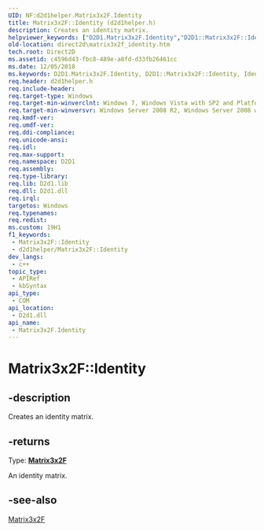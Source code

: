 ```yaml
---
UID: NF:d2d1helper.Matrix3x2F.Identity
title: Matrix3x2F::Identity (d2d1helper.h)
description: Creates an identity matrix.
helpviewer_keywords: ["D2D1.Matrix3x2F.Identity","D2D1::Matrix3x2F::Identity","Identity","Identity method [Direct2D]","Identity method [Direct2D]","Matrix3x2F class","Matrix3x2F class [Direct2D]","Identity method","Matrix3x2F.Identity","Matrix3x2F::Identity","d2d1helper/Matrix3x2F::Identity","direct2d.colorf_identity","direct2d.matrix3x2f_identity"]
old-location: direct2d\matrix3x2f_identity.htm
tech.root: Direct2D
ms.assetid: c4596d43-fbc8-489e-a8fd-d33fb26461cc
ms.date: 12/05/2018
ms.keywords: D2D1.Matrix3x2F.Identity, D2D1::Matrix3x2F::Identity, Identity, Identity method [Direct2D], Identity method [Direct2D],Matrix3x2F class, Matrix3x2F class [Direct2D],Identity method, Matrix3x2F.Identity, Matrix3x2F::Identity, d2d1helper/Matrix3x2F::Identity, direct2d.colorf_identity, direct2d.matrix3x2f_identity
req.header: d2d1helper.h
req.include-header: 
req.target-type: Windows
req.target-min-winverclnt: Windows 7, Windows Vista with SP2 and Platform Update for Windows Vista [desktop apps \| UWP apps]
req.target-min-winversvr: Windows Server 2008 R2, Windows Server 2008 with SP2 and Platform Update for Windows Server 2008 [desktop apps \| UWP apps]
req.kmdf-ver: 
req.umdf-ver: 
req.ddi-compliance: 
req.unicode-ansi: 
req.idl: 
req.max-support: 
req.namespace: D2D1
req.assembly: 
req.type-library: 
req.lib: D2d1.lib
req.dll: D2d1.dll
req.irql: 
targetos: Windows
req.typenames: 
req.redist: 
ms.custom: 19H1
f1_keywords:
 - Matrix3x2F::Identity
 - d2d1helper/Matrix3x2F::Identity
dev_langs:
 - c++
topic_type:
 - APIRef
 - kbSyntax
api_type:
 - COM
api_location:
 - D2d1.dll
api_name:
 - Matrix3x2F.Identity
---
```


# Matrix3x2F::Identity


## -description

Creates an identity matrix.



## -returns

Type: <b><a href="/windows/desktop/api/d2d1helper/nl-d2d1helper-matrix3x2f">Matrix3x2F</a></b>

An identity matrix.

## -see-also

<a href="/windows/desktop/api/d2d1helper/nl-d2d1helper-matrix3x2f">Matrix3x2F</a>
